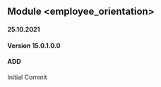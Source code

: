 ## Module <employee_orientation>

#### 25.10.2021
#### Version 15.0.1.0.0
#### ADD
Initial Commit


